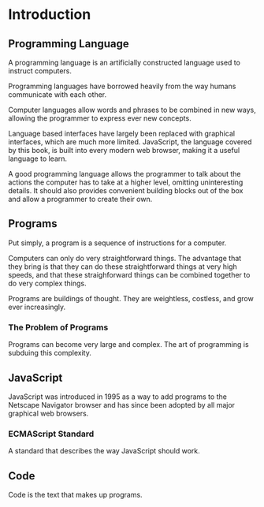 # Introduction

## Programming Language

A programming language is an artificially constructed language used to instruct computers.
 
Programming languages have borrowed heavily from the way humans communicate with each other. 

Computer languages allow words and phrases to be combined in new ways, allowing the programmer to express ever new concepts.

Language based interfaces have largely been replaced with graphical interfaces, which are much more limited. JavaScript, the language covered by this book, is built into every modern web browser, making it a useful language to learn.

A good programming language allows the programmer to talk about the actions the computer has to take at a higher level, omitting uninteresting details. It should also provides convenient building blocks out of the box and allow a programmer to create their own.

## Programs

Put simply, a program is a sequence of instructions for a computer.

Computers can only do very straightforward things. The advantage that they bring is that they can do these straightforward things at very high speeds, and that these straighforward things can be combined together to do very complex things.

Programs are buildings of thought. They are weightless, costless, and grow ever increasingly.

### The Problem of Programs

Programs can become very large and complex. The art of programming is subduing this complexity.

## JavaScript

JavaScript was introduced in 1995 as a way to add programs to the Netscape Navigator browser and has since been adopted by all major graphical web browsers.

### ECMAScript Standard

A standard that describes the way JavaScript should work.

## Code

Code is the text that makes up programs.